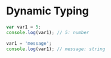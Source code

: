 # Dynamic Typing
```javascript
var var1 = 5;
console.log(var1); // 5: number

var1 = 'message';
console.log(var1); // message: string
```
